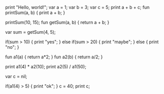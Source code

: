 print "Hello, world!";
var a = 1; var b = 3; var c = 5; print a + b + c;
fun printSum(a, b) {
  print a + b;
}

printSum(10, 15);
fun getSum(a, b) {
  return a + b;
}

var sum = getSum(4, 5);

if(sum > 10) {
print "yes";
} else if(sum > 20) {
print "maybe";
} else {
print "no";
}

fun a1(a) { return a*2; }
fun a2(b) { return a/2; }

print a1(4) * a2(10); print a2(5) / a1(50);



var c = nil;

if(a1(4) > 5) { print "ok"; }
c = 40; print c;